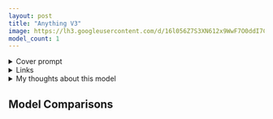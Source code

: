 ```yaml
---
layout: post
title: "Anything V3"
image: https://lh3.googleusercontent.com/d/16l056Z7S3XN612x9WwF7O0ddI7CDOI-4
model_count: 1
---
```


<details><summary>Cover prompt</summary>
<pre>
masterpiece, best quality, 1girl, blonde hair, short hair, blue eyes, wavy hair, hair ribbon, blue ribbon, detached sleeves, portrait
Negative prompt: lowres, bad anatomy, bad hands, text, error, missing fingers, extra digit, fewer digits, cropped, worst quality, low quality, normal quality, jpeg artifacts, signature, watermark, username, blurry
Steps: 20, Sampler: Euler a, CFG scale: 7, Seed: 173767824, Size: 1024x512, Model: Anything-V3-full-pruned, Clip skip: 2
</pre>
</details>
<details><summary>Links</summary>

</details>
<details><summary>My thoughts about this model</summary>

</details>

## Model Comparisons